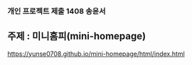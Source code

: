 ### 개인 프로젝트 제출 1408 송윤서

## 주제 : 미니홈피(mini-homepage)

https://yunse0708.github.io/mini-homepage/html/index.html
